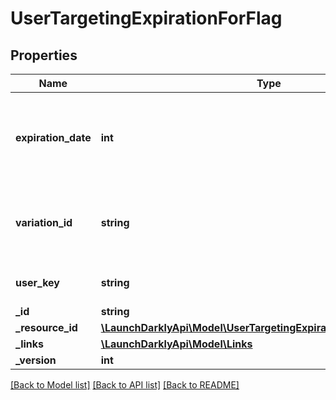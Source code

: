 # UserTargetingExpirationForFlag

## Properties
Name | Type | Description | Notes
------------ | ------------- | ------------- | -------------
**expiration_date** | **int** | Unix epoch time in milliseconds specifying the expiration date | [optional] 
**variation_id** | **string** | the ID of the variation that the user is targeted on a flag | [optional] 
**user_key** | **string** | Unique identifier for the user | [optional] 
**_id** | **string** |  | [optional] 
**_resource_id** | [**\LaunchDarklyApi\Model\UserTargetingExpirationResourceIdForFlag**](UserTargetingExpirationResourceIdForFlag.md) |  | [optional] 
**_links** | [**\LaunchDarklyApi\Model\Links**](Links.md) |  | [optional] 
**_version** | **int** |  | [optional] 

[[Back to Model list]](../README.md#documentation-for-models) [[Back to API list]](../README.md#documentation-for-api-endpoints) [[Back to README]](../README.md)


